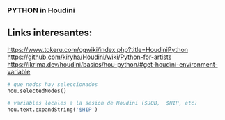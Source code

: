 ### PYTHON in Houdini

## Links interesantes:   

https://www.tokeru.com/cgwiki/index.php?title=HoudiniPython   
https://github.com/kiryha/Houdini/wiki/Python-for-artists   
https://ikrima.dev/houdini/basics/hou-python/#get-houdini-environment-variable   

```Python
# que nodos hay seleccionados
hou.selectedNodes()
```
```Python
# variables locales a la sesion de Houdini ($JOB,  $HIP, etc)
hou.text.expandString('$HIP')
```
